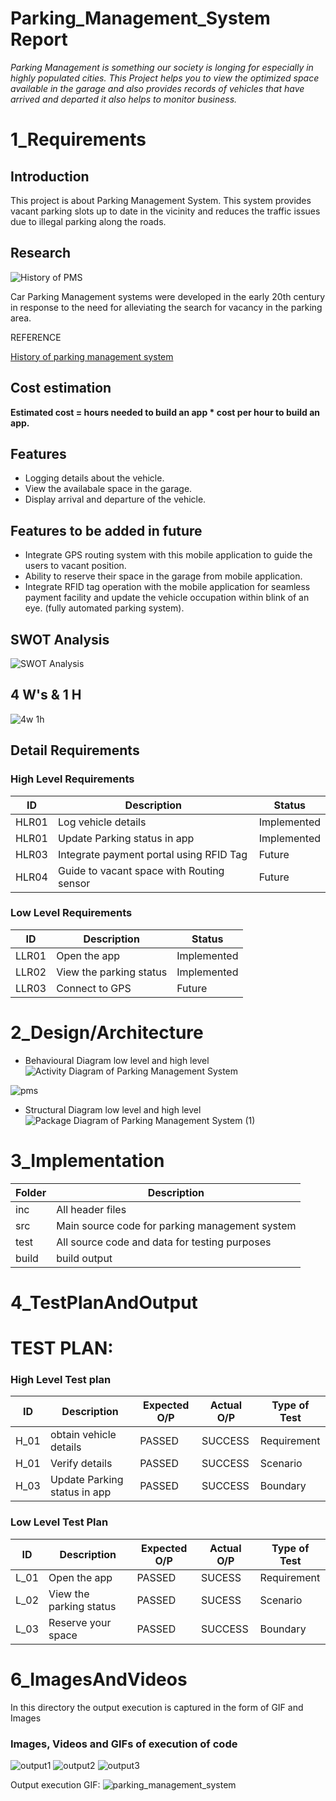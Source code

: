 # Parking_Management_System Report

*Parking Management is something our society is longing for especially in highly populated cities. This Project helps you to view the optimized space available in the garage and also provides records of vehicles that have arrived and departed it also helps to monitor business.*

# 1_Requirements

## Introduction
This project is about Parking Management System. This system provides vacant parking slots up to date in the vicinity and reduces the traffic issues due to illegal parking along the roads.

## Research

![History of PMS](https://user-images.githubusercontent.com/59198753/142820003-0569fc32-2d4c-404e-a555-ce9a03c4ef6c.jpg)

Car Parking Management systems were developed in the early 20th century in response to the need for alleviating the search for vacancy in the parking area.

REFERENCE

[History of parking management system](https://blog.getmyparking.com/2017/07/12/history-of-automated-parking-system/)

## Cost estimation

**Estimated cost = hours needed to build an app * cost per hour to build an app.**

## Features

- Logging details about the vehicle.
- View the availabale space in the garage. 
- Display arrival and departure of the vehicle.

## Features to be added in future

- Integrate GPS routing system with this mobile application to guide the users to vacant position.
- Ability to reserve their space in the garage from mobile application.
- Integrate RFID tag operation with the mobile application for seamless payment facility and update the vehicle occupation within blink of an eye. (fully automated parking    system).

## SWOT Analysis
![SWOT Analysis](https://user-images.githubusercontent.com/59198753/142820086-951e7b7b-8fb1-4132-b224-a5388751bb9f.jpg)

## 4 W's & 1 H
![4w 1h](https://user-images.githubusercontent.com/59198753/142821633-8a7b353d-2478-4df5-90fd-c60b5e75610a.jpg)

## Detail Requirements

### High Level Requirements
| ID    | Description                             | Status              | 
|-------|-----------------------------------------|---------------------|
| HLR01 |Log vehicle details                      |Implemented          |
| HLR01 |Update Parking status in app             |Implemented          |
| HLR03 |Integrate payment portal using RFID Tag  |Future               |
| HLR04 |Guide to vacant space with Routing sensor|Future               |
### Low Level Requirements
| ID    | Description           | Status              | 
|-------|-----------------------|---------------------|
| LLR01 |Open the app           |   Implemented       |
| LLR02 |View the parking status|   Implemented       |
| LLR03 |Connect to GPS         |   Future            |

# 2_Design/Architecture

* Behavioural Diagram low level and high level
![Activity Diagram of Parking Management System](https://user-images.githubusercontent.com/59198753/143300781-e0331be1-8326-47f5-ad75-70f57efd7d1b.png)

![pms](https://user-images.githubusercontent.com/59198753/143300790-6f8c56dd-bf5b-42ff-a9e2-61502a949d6e.png)

* Structural Diagram low level and high level
![Package Diagram of Parking Management System (1)](https://user-images.githubusercontent.com/59198753/143303224-58eeb946-632a-4ec9-befe-e47d97129760.png)

# 3_Implementation

| Folder | Description                                    |              
|------- |------------------------------------------------|
| inc    | All header files                               |                     
| src    | Main source code for parking management system |
| test   | All source code and data for testing purposes  |
| build  | build output                                   |

# 4_TestPlanAndOutput

# TEST PLAN:
### High Level Test plan
| ID    | Description                             | Expected O/P | Actual O/P | Type of Test |
|-------|-----------------------------------------| ------------ | ---------- | ------------ |
| H_01  |obtain vehicle details                   |PASSED        |SUCCESS     | Requirement  |
| H_01  |Verify details                           |PASSED        |SUCCESS     | Scenario     |
| H_03  |Update Parking status in app             |PASSED        |SUCCESS     | Boundary     |

### Low Level Test Plan
| ID    | Description           | Expected O/P | Actual O/P | Type of Test | 
|-------|-----------------------| ------------ | -----------| ------------ |
| L_01  |Open the app           | PASSED       |SUCESS      | Requirement  |
| L_02  |View the parking status| PASSED       |SUCESS      | Scenario     |
| L_03  |Reserve your space     | PASSED       |SUCCESS     | Boundary     |

# 6_ImagesAndVideos

In this directory the output execution is captured in the form of GIF and Images

### Images, Videos and GIFs of execution of code 

![output1](https://user-images.githubusercontent.com/59198753/143302062-7e902e03-3410-42a2-ab39-6f62a5a2236b.png)
![output2](https://user-images.githubusercontent.com/59198753/143302069-2e33477d-099c-4423-990b-c9f71802d4a8.png)
![output3](https://user-images.githubusercontent.com/59198753/143302072-9db5a6bf-7cc8-4a15-9a79-04e85f2c9bba.png)

Output execution GIF:
![parking_management_system](https://user-images.githubusercontent.com/59198753/143302204-42bb98df-d610-4875-a88a-672d6b26df3f.gif)







